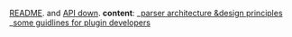 [README](https://github.com/markdown-it/markdown-it#markdown-it). and
[API down](https://markdown-it.github.io/markdown-it/).
__content__:
_[parser architecture &design principles](architecture.md)
_[some guidlines for plugin developers](development.md)

